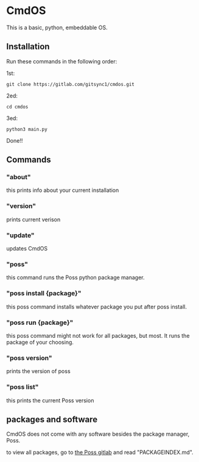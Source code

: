 # CmdOS

This is a basic, python, embeddable OS.

## Installation

Run these commands in the following order:

1st:
```
git clone https://gitlab.com/gitsync1/cmdos.git
```
2ed:
```
cd cmdos
```
3ed:
```
python3 main.py
```
Done!!
## Commands

### "about"

this prints info about your current installation

### "version"

prints current verison

### "update"

updates CmdOS

### "poss"

this command runs the Poss python package manager.

### "poss install {package}"

this poss command installs whatever package you put after poss install.

### "poss run {package}"

this poss command might not work for all packages, but most. It runs the package of your choosing.

### "poss version"

prints the version of poss

### "poss list"

this prints the current Poss version

## packages and software

CmdOS does not come with any software besides the package manager, Poss. 

to view all packages, go to [the Poss gitlab](https://gitlab.com/gitsync1/poss-package-manager/-/blob/main/PACKAGEINDEX.md?ref_type=heads&plain=0&blame=1) and read "PACKAGEINDEX.md".

